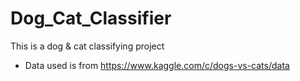 # Dog_Cat_Classifier
This is a dog &amp; cat classifying project

 - Data used is from https://www.kaggle.com/c/dogs-vs-cats/data
